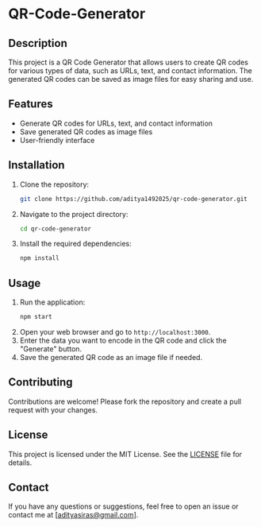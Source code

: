 # QR-Code-Generator

## Description
This project is a QR Code Generator that allows users to create QR codes for various types of data, such as URLs, text, and contact information. The generated QR codes can be saved as image files for easy sharing and use.

## Features
- Generate QR codes for URLs, text, and contact information
- Save generated QR codes as image files
- User-friendly interface

## Installation
1. Clone the repository:
    ```bash
    git clone https://github.com/aditya1492025/qr-code-generator.git 
    ```
2. Navigate to the project directory:
    ```bash
    cd qr-code-generator
    ```
3. Install the required dependencies:
    ```bash
    npm install
    ```

## Usage
1. Run the application:
    ```bash
    npm start
    ```
2. Open your web browser and go to `http://localhost:3000`.
3. Enter the data you want to encode in the QR code and click the "Generate" button.
4. Save the generated QR code as an image file if needed.

## Contributing
Contributions are welcome! Please fork the repository and create a pull request with your changes.

## License
This project is licensed under the MIT License. See the [LICENSE](LICENSE) file for details.

## Contact
If you have any questions or suggestions, feel free to open an issue or contact me at [adityasiras@gmail.com].

```
